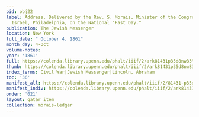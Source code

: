 ```yaml
---
pid: obj22
label: Address. Delivered by the Rev. S. Morais, Minister of the Congregation Mikveh
  Israel, Philadelphia, on the National "Fast Day."
publication: The Jewish Messenger
location: New York
full_date: " October 4, 1861"
month_day: 4-Oct
volume-notes:
year: '1861'
full: https://colenda.library.upenn.edu/phalt/iiif/2/ark81431p35d8nw83%2FSHA256E-s7582173--9e459ed27db40d45882f3bfc4f3d5b3a39aa8c3cf03936ad6118d342d502d097.jpeg/full/3500,/0/default.jpg
thumb: https://colenda.library.upenn.edu/phalt/iiif/2/ark81431p35d8nw83%2FSHA256E-s7582173--9e459ed27db40d45882f3bfc4f3d5b3a39aa8c3cf03936ad6118d342d502d097.jpeg/full/!200,200/0/default.jpg
index_terms: Civil War|Jewish Messenger|Lincoln, Abraham
toc: '36'
manifest_all: https://colenda.library.upenn.edu/phalt/iiif/2/81431-p35d8nw83/manifest
manifest_indiv: https://colenda.library.upenn.edu/phalt/iiif/2/ark81431p35d8nw83%2FSHA256E-s7582173--9e459ed27db40d45882f3bfc4f3d5b3a39aa8c3cf03936ad6118d342d502d097.jpeg
order: '021'
layout: qatar_item
collection: morais-ledger
---
```

